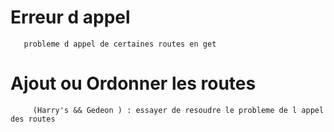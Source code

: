 # Erreur d appel 
```
   probleme d appel de certaines routes en get 
```

# Ajout ou Ordonner les routes

```
     (Harry's && Gedeon ) : essayer de resoudre le probleme de l appel des routes 
```
